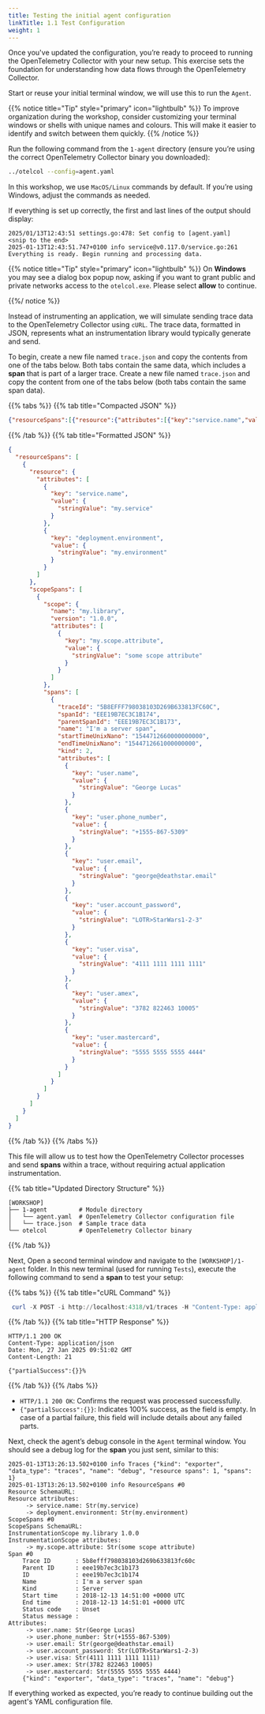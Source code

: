 ```yaml
---
title: Testing the initial agent configuration
linkTitle: 1.1 Test Configuration
weight: 1
---
```


Once you've updated the configuration, you’re ready to proceed to running the OpenTelemetry Collector with your new setup. This exercise sets the foundation for understanding how data flows through the OpenTelemetry Collector.

Start or reuse your initial terminal window, we will use this to run the `Agent`.

{{% notice title="Tip" style="primary" icon="lightbulb" %}}
To improve organization during the workshop, consider customizing your terminal windows or shells with unique names and colours. This will make it easier to identify and switch between them quickly.
{{% /notice %}}

Run the following command from the `1-agent` directory (ensure you’re using the correct OpenTelemetry Collector binary you downloaded):

```sh
../otelcol --config=agent.yaml
```

In this workshop, we use `MacOS/Linux` commands by default. If you’re using Windows, adjust the commands as needed.

If everything is set up correctly, the first and last lines of the output should display:

```text
2025/01/13T12:43:51 settings.go:478: Set config to [agent.yaml]
<snip to the end>
2025-01-13T12:43:51.747+0100 info service@v0.117.0/service.go:261 Everything is ready. Begin running and processing data.
```

{{% notice title="Tip" style="primary" icon="lightbulb" %}}
On **Windows** you may see a dialog box popup now, asking if you want to grant public and private networks access to the `otelcol.exe`. Please select **allow** to continue.

{{%/ notice %}}

Instead of instrumenting an application, we will simulate sending trace data to the OpenTelemetry Collector using `cURL`. The trace data, formatted in JSON, represents what an instrumentation library would typically generate and send.

To begin, create a new file named `trace.json` and copy the contents from one of the tabs below. Both tabs contain the same data, which includes a **span** that is part of a larger trace.
Create a new file named `trace.json` and copy the content from one of the tabs below (both tabs contain the same span data).

{{% tabs %}}
{{% tab title="Compacted JSON" %}}

```json
{"resourceSpans":[{"resource":{"attributes":[{"key":"service.name","value":{"stringValue":"my.service"}},{"key":"deployment.environment","value":{"stringValue":"my.environment"}}]},"scopeSpans":[{"scope":{"name":"my.library","version":"1.0.0","attributes":[{"key":"my.scope.attribute","value":{"stringValue":"some scope attribute"}}]},"spans":[{"traceId":"5B8EFFF798038103D269B633813FC60C","spanId":"EEE19B7EC3C1B174","parentSpanId":"EEE19B7EC3C1B173","name":"I'm a server span","startTimeUnixNano":"1544712660000000000","endTimeUnixNano":"1544712661000000000","kind":2,"attributes":[{"key":"user.name","value":{"stringValue":"George Lucas"}},{"key":"user.phone_number","value":{"stringValue":"+1555-867-5309"}},{"key":"user.email","value":{"stringValue":"george@deathstar.email"}},{"key":"user.account_password","value":{"stringValue":"LOTR>StarWars1-2-3"}},{"key":"user.visa","value":{"stringValue":"4111 1111 1111 1111"}},{"key":"user.amex","value":{"stringValue":"3782 822463 10005"}},{"key":"user.mastercard","value":{"stringValue":"5555 5555 5555 4444"}}]}]}]}]}
```

{{% /tab %}}
{{% tab title="Formatted JSON" %}}

```json
{
  "resourceSpans": [
    {
      "resource": {
        "attributes": [
          {
            "key": "service.name",
            "value": {
              "stringValue": "my.service"
            }
          },
          {
            "key": "deployment.environment",
            "value": {
              "stringValue": "my.environment"
            }
          }
        ]
      },
      "scopeSpans": [
        {
          "scope": {
            "name": "my.library",
            "version": "1.0.0",
            "attributes": [
              {
                "key": "my.scope.attribute",
                "value": {
                  "stringValue": "some scope attribute"
                }
              }
            ]
          },
          "spans": [
            {
              "traceId": "5B8EFFF798038103D269B633813FC60C",
              "spanId": "EEE19B7EC3C1B174",
              "parentSpanId": "EEE19B7EC3C1B173",
              "name": "I'm a server span",
              "startTimeUnixNano": "1544712660000000000",
              "endTimeUnixNano": "1544712661000000000",
              "kind": 2,
              "attributes": [
                {
                  "key": "user.name",
                  "value": {
                    "stringValue": "George Lucas"
                  }
                },
                {
                  "key": "user.phone_number",
                  "value": {
                    "stringValue": "+1555-867-5309"
                  }
                },
                {
                  "key": "user.email",
                  "value": {
                    "stringValue": "george@deathstar.email"
                  }
                },
                {
                  "key": "user.account_password",
                  "value": {
                    "stringValue": "LOTR>StarWars1-2-3"
                  }
                },
                {
                  "key": "user.visa",
                  "value": {
                    "stringValue": "4111 1111 1111 1111"
                  }
                },
                {
                  "key": "user.amex",
                  "value": {
                    "stringValue": "3782 822463 10005"
                  }
                },
                {
                  "key": "user.mastercard",
                  "value": {
                    "stringValue": "5555 5555 5555 4444"
                  }
                }
              ]
            }
          ]
        }
      ]
    }
  ]
}
```

{{% /tab %}}
{{% /tabs %}}

This file will allow us to test how the OpenTelemetry Collector processes and send **spans** within a trace, without requiring actual application instrumentation.

{{% tab title="Updated Directory Structure" %}}

```text
[WORKSHOP]
├── 1-agent         # Module directory
│   └── agent.yaml  # OpenTelemetry Collector configuration file
│   └── trace.json  # Sample trace data
└── otelcol         # OpenTelemetry Collector binary
```

{{% /tab %}}

Next, Open a second terminal window and navigate to the `[WORKSHOP]/1-agent` folder. In this new terminal (used for running `Tests`), execute the following command to send a **span** to test your setup:

{{% tabs %}}
{{% tab title="cURL Command" %}}

```ps1
 curl -X POST -i http://localhost:4318/v1/traces -H "Content-Type: application/json" -d "@trace.json"
```

{{% /tab %}}
{{% tab title="HTTP Response" %}}

 ```text
 HTTP/1.1 200 OK
Content-Type: application/json
Date: Mon, 27 Jan 2025 09:51:02 GMT
Content-Length: 21

{"partialSuccess":{}}%
 ```

{{% /tab %}}
{{% /tabs %}}

- `HTTP/1.1 200 OK`: Confirms the request was processed successfully.
- `{"partialSuccess":{}}`: Indicates 100% success, as the field is empty. In case of a partial failure, this field will include details about any failed parts.

Next, check the agent’s debug console in the `Agent` terminal window. You should see a debug log for the **span** you just sent, similar to this:

```text
2025-01-13T13:26:13.502+0100 info Traces {"kind": "exporter", "data_type": "traces", "name": "debug", "resource spans": 1, "spans": 1}
2025-01-13T13:26:13.502+0100 info ResourceSpans #0
Resource SchemaURL:
Resource attributes:
     -> service.name: Str(my.service)
     -> deployment.environment: Str(my.environment)
ScopeSpans #0
ScopeSpans SchemaURL:
InstrumentationScope my.library 1.0.0
InstrumentationScope attributes:
     -> my.scope.attribute: Str(some scope attribute)
Span #0
    Trace ID       : 5b8efff798038103d269b633813fc60c
    Parent ID      : eee19b7ec3c1b173
    ID             : eee19b7ec3c1b174
    Name           : I'm a server span
    Kind           : Server
    Start time     : 2018-12-13 14:51:00 +0000 UTC
    End time       : 2018-12-13 14:51:01 +0000 UTC
    Status code    : Unset
    Status message :
Attributes:
     -> user.name: Str(George Lucas)
     -> user.phone_number: Str(+1555-867-5309)
     -> user.email: Str(george@deathstar.email)
     -> user.account_password: Str(LOTR>StarWars1-2-3)
     -> user.visa: Str(4111 1111 1111 1111)
     -> user.amex: Str(3782 822463 10005)
     -> user.mastercard: Str(5555 5555 5555 4444)
	{"kind": "exporter", "data_type": "traces", "name": "debug"}
```

If everything worked as expected, you’re ready to continue building out the agent's YAML configuration file.
